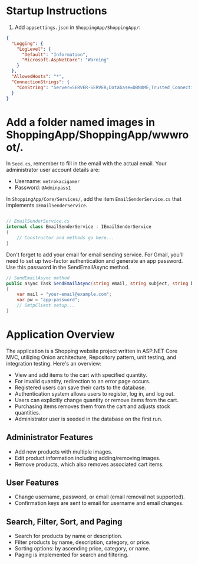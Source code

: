 # Startup Instructions

1. Add `appsettings.json` in `ShoppingApp/ShoppingApp/`:

```json
{
  "Logging": {
    "LogLevel": {
      "Default": "Information",
      "Microsoft.AspNetCore": "Warning"
    }
  },
  "AllowedHosts": "*",
  "ConnectionStrings": {
    "ConString": "Server=SERVER-SERVER;Database=DBNAME;Trusted_Connection=True; Encrypt=False"
  }
}
````
# Add a folder named images in ShoppingApp/ShoppingApp/wwwroot/.

In `Seed.cs`, remember to fill in the email with the actual email. Your administrator user account details are:

- Username: `metrokacigamer`
- Password: `@Adminpass1`

In `ShoppingApp/Core/Services/`, add the item `EmailSenderService.cs` that implements `IEmailSenderService`.

```csharp

// EmailSenderService.cs
internal class EmailSenderService : IEmailSenderService
{
    // Constructor and methods go here...
}
```
Don't forget to add your email for email sending service. For Gmail, you'll need to set up two-factor authentication and generate an app password. Use this password in the SendEmailAsync method.

```csharp
// SendEmailAsync method
public async Task SendEmailAsync(string email, string subject, string body)
{
    var mail = "your-email@example.com";
    var pw = "app-password";
    // SmtpClient setup...
}
```
# Application Overview

The application is a Shopping website project written in ASP.NET Core MVC, utilizing Onion architecture, Repository pattern, unit testing, and integration testing. Here's an overview:

- View and add items to the cart with specified quantity.
- For invalid quantity, redirection to an error page occurs.
- Registered users can save their carts to the database.
- Authentication system allows users to register, log in, and log out.
- Users can explicitly change quantity or remove items from the cart.
- Purchasing items removes them from the cart and adjusts stock quantities.
- Administrator user is seeded in the database on the first run.

## Administrator Features

- Add new products with multiple images.
- Edit product information including adding/removing images.
- Remove products, which also removes associated cart items.

## User Features

- Change username, password, or email (email removal not supported).
- Confirmation keys are sent to email for username and email changes.

## Search, Filter, Sort, and Paging

- Search for products by name or description.
- Filter products by name, description, category, or price.
- Sorting options: by ascending price, category, or name.
- Paging is implemented for search and filtering.